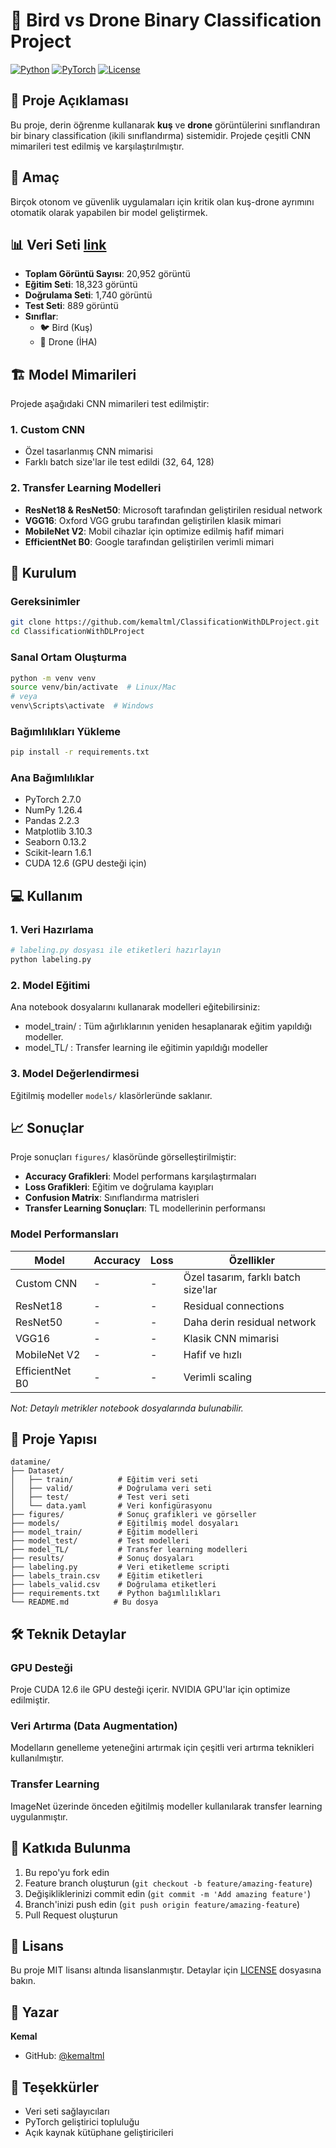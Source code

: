 # 🤖 Bird vs Drone Binary Classification Project

[![Python](https://img.shields.io/badge/Python-3.8%2B-blue)](https://www.python.org/)
[![PyTorch](https://img.shields.io/badge/PyTorch-2.7.0-red)](https://pytorch.org/)
[![License](https://img.shields.io/badge/License-MIT-green)](LICENSE)

## 📝 Proje Açıklaması

Bu proje, derin öğrenme kullanarak **kuş** ve **drone** görüntülerini sınıflandıran bir binary classification (ikili sınıflandırma) sistemidir. Projede çeşitli CNN mimarileri test edilmiş ve karşılaştırılmıştır.

## 🎯 Amaç

Birçok otonom ve güvenlik uygulamaları için kritik olan kuş-drone ayrımını otomatik olarak yapabilen bir model geliştirmek.

## 📊 Veri Seti [link](https://www.sciencedirect.com/science/article/pii/S2352340923004742)

- **Toplam Görüntü Sayısı**: 20,952 görüntü
- **Eğitim Seti**: 18,323 görüntü
- **Doğrulama Seti**: 1,740 görüntü  
- **Test Seti**: 889 görüntü
- **Sınıflar**: 
  - 🐦 Bird (Kuş)
  - 🚁 Drone (İHA)

## 🏗️ Model Mimarileri

Projede aşağıdaki CNN mimarileri test edilmiştir:

### 1. Custom CNN
- Özel tasarlanmış CNN mimarisi
- Farklı batch size'lar ile test edildi (32, 64, 128)

### 2. Transfer Learning Modelleri
- **ResNet18 & ResNet50**: Microsoft tarafından geliştirilen residual network
- **VGG16**: Oxford VGG grubu tarafından geliştirilen klasik mimari
- **MobileNet V2**: Mobil cihazlar için optimize edilmiş hafif mimari
- **EfficientNet B0**: Google tarafından geliştirilen verimli mimari

## 🚀 Kurulum

### Gereksinimler

```bash
git clone https://github.com/kemaltml/ClassificationWithDLProject.git
cd ClassificationWithDLProject
```

### Sanal Ortam Oluşturma

```bash
python -m venv venv
source venv/bin/activate  # Linux/Mac
# veya
venv\Scripts\activate  # Windows
```

### Bağımlılıkları Yükleme

```bash
pip install -r requirements.txt
```

### Ana Bağımlılıklar
- PyTorch 2.7.0
- NumPy 1.26.4
- Pandas 2.2.3
- Matplotlib 3.10.3
- Seaborn 0.13.2
- Scikit-learn 1.6.1
- CUDA 12.6 (GPU desteği için)

## 💻 Kullanım

### 1. Veri Hazırlama

```python
# labeling.py dosyası ile etiketleri hazırlayın
python labeling.py
```

### 2. Model Eğitimi

Ana notebook dosyalarını kullanarak modelleri eğitebilirsiniz:

- model_train/ : Tüm ağırlıklarının yeniden hesaplanarak eğitim yapıldığı modeller.
- model_TL/ : Transfer learning ile eğitimin yapıldığı modeller

### 3. Model Değerlendirmesi

Eğitilmiş modeller `models/` klasörleründe saklanır.

## 📈 Sonuçlar

Proje sonuçları `figures/` klasöründe görselleştirilmiştir:

- **Accuracy Grafikleri**: Model performans karşılaştırmaları
- **Loss Grafikleri**: Eğitim ve doğrulama kayıpları
- **Confusion Matrix**: Sınıflandırma matrisleri
- **Transfer Learning Sonuçları**: TL modellerinin performansı

### Model Performansları

| Model | Accuracy | Loss | Özellikler |
|-------|----------|------|------------|
| Custom CNN | - | - | Özel tasarım, farklı batch size'lar |
| ResNet18 | - | - | Residual connections |
| ResNet50 | - | - | Daha derin residual network |
| VGG16 | - | - | Klasik CNN mimarisi |
| MobileNet V2 | - | - | Hafif ve hızlı |
| EfficientNet B0 | - | - | Verimli scaling |

*Not: Detaylı metrikler notebook dosyalarında bulunabilir.*

## 📁 Proje Yapısı

```
datamine/
├── Dataset/
│   ├── train/          # Eğitim veri seti
│   ├── valid/          # Doğrulama veri seti
│   ├── test/           # Test veri seti
│   └── data.yaml       # Veri konfigürasyonu
├── figures/            # Sonuç grafikleri ve görseller
├── models/             # Eğitilmiş model dosyaları
├── model_train/        # Eğitim modelleri
├── model_test/         # Test modelleri  
├── model_TL/           # Transfer learning modelleri
├── results/            # Sonuç dosyaları
├── labeling.py         # Veri etiketleme scripti
├── labels_train.csv    # Eğitim etiketleri
├── labels_valid.csv    # Doğrulama etiketleri
├── requirements.txt    # Python bağımlılıkları
└── README.md          # Bu dosya
```

## 🛠️ Teknik Detaylar

### GPU Desteği
Proje CUDA 12.6 ile GPU desteği içerir. NVIDIA GPU'lar için optimize edilmiştir.

### Veri Artırma (Data Augmentation)
Modelların genelleme yeteneğini artırmak için çeşitli veri artırma teknikleri kullanılmıştır.

### Transfer Learning
ImageNet üzerinde önceden eğitilmiş modeller kullanılarak transfer learning uygulanmıştır.

## 🤝 Katkıda Bulunma

1. Bu repo'yu fork edin
2. Feature branch oluşturun (`git checkout -b feature/amazing-feature`)
3. Değişikliklerinizi commit edin (`git commit -m 'Add amazing feature'`)
4. Branch'inizi push edin (`git push origin feature/amazing-feature`)
5. Pull Request oluşturun

## 📄 Lisans

Bu proje MIT lisansı altında lisanslanmıştır. Detaylar için [LICENSE](LICENSE) dosyasına bakın.

## 👤 Yazar

**Kemal**
- GitHub: [@kemaltml](https://github.com/kemaltml)

## 🙏 Teşekkürler

- Veri seti sağlayıcıları
- PyTorch geliştirici topluluğu
- Açık kaynak kütüphane geliştiricileri


